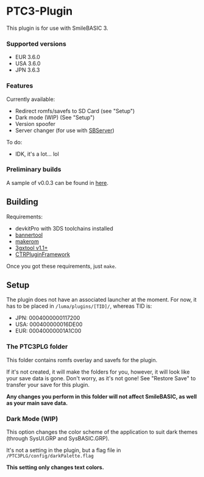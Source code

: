 # PTC3-Plugin

This plugin is for use with SmileBASIC 3.

### Supported versions

- EUR 3.6.0
- USA 3.6.0
- JPN 3.6.3

### Features

Currently available:

- Redirect romfs/savefs to SD Card (see "Setup")
- Dark mode (WIP) (See "Setup")
- Version spoofer
- Server changer (for use with [SBServer](https://github.com/trinitro21/sbserver))

To do:

- IDK, it's a lot... lol

### Preliminary builds

A sample of v0.0.3 can be found in [here](https://cyberyoshi64.github.io/assets/data/CY64-CYX-v0.0.3.zip).

## Building

Requirements:

- devkitPro with 3DS toolchains installed
- [bannertool](https://github.com/Steveice10/bannertool/releases)
- [makerom](https://github.com/3DSGuy/Project_CTR/releases/latest)
- [3gxtool v1.1+](https://gitlab.com/thepixellizeross/3gxtool/-/releases)
- [CTRPluginFramework](https://gitlab.com/thepixellizeross/ctrpluginframework/-/releases)

Once you got these requirements, just `make`.

## Setup

The plugin does not have an associated launcher at the moment.
For now, it has to be placed in `/luma/plugins/[TID]/`, whereas TID is:

- JPN: 0004000000117200
- USA: 000400000016DE00
- EUR: 00040000001A1C00

### The PTC3PLG folder

This folder contains romfs overlay and savefs for the plugin.

If it's not created, it will make the folders for you, however, it will look like your save data is gone. Don't worry, as it's not gone! See "Restore Save" to transfer your save for this plugin.

**Any changes you perform in this folder will not affect SmileBASIC, as well as your main save data.**

### Dark Mode (WIP)

This option changes the color scheme of the application to suit dark themes (through SysUI.GRP and SysBASIC.GRP).

It's not a setting in the plugin, but a flag file in `/PTC3PLG/config/darkPalette.flag`

**This setting only changes text colors.**